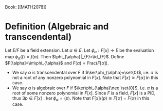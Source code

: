 Book: [[MATH2078]]
# Definition (Algebraic and transcendental)
Let $E/F$ be a field extension.
Let $\alpha\in E$.
Let $\phi_{\alpha}:F[x]\to E$ be the evaluation map $\phi_{\alpha}(f)=f(\alpha)$.
Then $\phi_{\alpha}|_{F}=\id_{F}$.
Define $F[\alpha]=\im\phi_{\alpha}$ and $F(\alpha)=\mathrm{Frac}(F[\alpha])$.
- We say $\alpha$ is transcendental over $F$ if $\ker\phi_{\alpha}=\set{0}$, i.e. $\alpha$ is not a root of any nonzero polynomial in $F[x]$. Note that $F[x]\cong F[\alpha]$ in this case.
- We say $\alpha$ is algebraic over $F$ if $\ker\phi_{\alpha}\neq \set{0}$, i.e. $\alpha$ is a root of some nonzero polynomial in $F[x]$.
  Since $F$ is a field, $F[x]$ is a PID, thus $\exists p\in F[x]:\ker\phi_{\alpha}=(p)$.
  Note that $F[x]/(p)\cong F[\alpha]=F(\alpha)$ in this case.